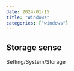 ```yaml
---
date: 2024-01-15
title: "Windows"
categories: ["windows"]
---
```



## Storage sense

Setting/System/Storage
